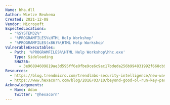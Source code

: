 ```yaml
---
Name: hha.dll
Author: Wietze Beukema
Created: 2021-12-08
Vendor: Microsoft
ExpectedLocations:
  - "%SYSTEM32%"
  - '%PROGRAMFILES%\HTML Help Workshop'
  - '%PROGRAMFILES(x86)%\HTML Help Workshop'
VulnerableExecutables:
  - Path: '%PROGRAMFILES%\HTML Help Workshop\hhc.exe'
    Type: Sideloading
    SHA256:
      - 3e96894609819ae3d595ff6e0fbe9ce6c9ac17bdeda256b994831992f668cb99
Resources:
  - https://blog.trendmicro.com/trendlabs-security-intelligence/new-wave-of-plugx-targets-legitimate-apps/
  - https://www.hexacorn.com/blog/2016/03/10/beyond-good-ol-run-key-part-36/
Acknowledgements:
  - Name: Adam
    Twitter: "@hexacorn"
---
```


